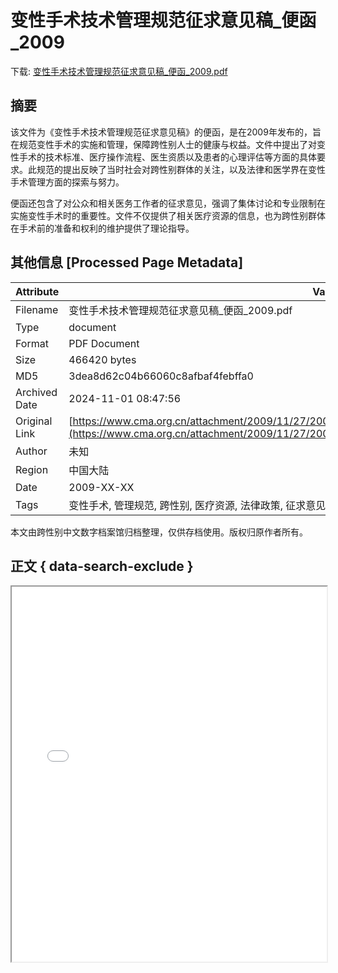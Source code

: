 # 变性手术技术管理规范征求意见稿_便函_2009

<!-- tcd_download_link -->
下载: <a href="变性手术技术管理规范征求意见稿_便函_2009.pdf" download>变性手术技术管理规范征求意见稿_便函_2009.pdf</a>
<!-- tcd_download_link_end -->

## 摘要

<!-- tcd_abstract -->
该文件为《变性手术技术管理规范征求意见稿》的便函，是在2009年发布的，旨在规范变性手术的实施和管理，保障跨性别人士的健康与权益。文件中提出了对变性手术的技术标准、医疗操作流程、医生资质以及患者的心理评估等方面的具体要求。此规范的提出反映了当时社会对跨性别群体的关注，以及法律和医学界在变性手术管理方面的探索与努力。

便函还包含了对公众和相关医务工作者的征求意见，强调了集体讨论和专业限制在实施变性手术时的重要性。文件不仅提供了相关医疗资源的信息，也为跨性别群体在手术前的准备和权利的维护提供了理论指导。

<!-- tcd_abstract_end -->

## 其他信息 [Processed Page Metadata]

| Attribute       | Value                                  |
|-----------------|----------------------------------------|
| Filename        | 变性手术技术管理规范征求意见稿_便函_2009.pdf                             |
| Type            | document                                 |
| Format          | PDF Document                               |
| Size            | 466420 bytes                           |
| MD5             | 3dea8d62c04b66060c8afbaf4febffa0                                  |
| Archived Date   | 2024-11-01 08:47:56                             |
| Original Link   | [https://www.cma.org.cn/attachment/2009/11/27/20091127677c696e62fa47609683657a602a917c.pdf](https://www.cma.org.cn/attachment/2009/11/27/20091127677c696e62fa47609683657a602a917c.pdf)                         |
| Author          | 未知                               |
| Region          | 中国大陆                               |
| Date            | 2009-XX-XX                                 |
| Tags            | 变性手术, 管理规范, 跨性别, 医疗资源, 法律政策, 征求意见                                 |

本文由跨性别中文数字档案馆归档整理，仅供存档使用。版权归原作者所有。


## 正文 { data-search-exclude }

<!-- tcd_main_text -->
<iframe src="../变性手术技术管理规范征求意见稿_便函_2009.pdf" width="100%" height="600px">
    <p>无法显示PDF，请下载查看。</p>
</iframe>
<!-- tcd_main_text_end -->

